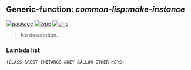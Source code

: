 ## Generic-function: ***common-lisp:make-instance***
[![package](https://img.shields.io/badge/Package-COMMON--LISP-5f9ea0.svg?style=social&colorA=999999)](../) [![type](https://img.shields.io/badge/Type-Generic--Function-5f9ea0.svg?style=social&colorA=999999)](../#generic-function) [![clhs](https://img.shields.io/badge/CLHS-MAKE--INSTANCE-5f9ea0.svg?style=social&colorA=999999)](http://www.lispworks.com/documentation/HyperSpec/Body/f_mk_ins.htm) 

> No description.

### Lambda list
```
(CLASS &REST INITARGS &KEY &ALLOW-OTHER-KEYS)
```
